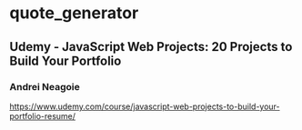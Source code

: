 # quote_generator

## Udemy - JavaScript Web Projects: 20 Projects to Build Your Portfolio
### Andrei Neagoie

https://www.udemy.com/course/javascript-web-projects-to-build-your-portfolio-resume/
